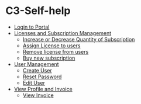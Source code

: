 # C3-Self-help
<!-- TOC -->
* [Login to Portal](/docs/Login-to-Portal.md)  
* [Licenses and Subscription Management](/docs/Licenses-and-Subscription-Management.md)  
    * [Increase or Decrease Quantity of Subscription](/docs/Licenses-and-Subscription-Management.md#increase-or-decrease-quantity-of-subscription)  
    * [Assign License to users](/docs/Licenses-and-Subscription-Management.md#assign-license-to-users)  
    * [Remove license from users](/docs/Licenses-and-Subscription-Management.md#remove-license-from-users)  
    * [Buy new subscription](/docs/Licenses-and-Subscription-Management.md#buy-new-subscription)  
* [User Management](/docs/User-Management.md)  
    * [Create User](/docs/User-Management.md#create-user)  
    * [Reset Password](/docs/User-Management.md#reset-password)  
    * [Edit User](/docs/User-Management.md#edit-user)  
* [View Profile and Invoice](/docs/View-Profile-and-Invoice.md)  
    * [View Invoice](/docs/View-Profile-and-Invoice.md#view-invoice)  
    

<!-- TOC -->

